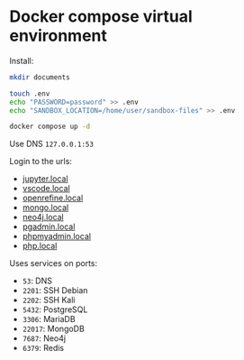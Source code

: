 # Docker compose virtual environment

Install:

```sh
mkdir documents

touch .env
echo "PASSWORD=password" >> .env
echo "SANDBOX_LOCATION=/home/user/sandbox-files" >> .env

docker compose up -d
```

Use DNS `127.0.0.1:53`

Login to the urls:

- [jupyter.local](jupyter.local)
- [vscode.local](vscode.local)
- [openrefine.local](openrefine.local)
- [mongo.local](mongo.local)
- [neo4j.local](neo4j.local)
- [pgadmin.local](pgadmin.local)
- [phpmyadmin.local](phpmyadmin.local)
- [php.local](php.local)

Uses services on ports:

- `53`: DNS
- `2201`: SSH Debian
- `2202`: SSH Kali
- `5432`: PostgreSQL
- `3306`: MariaDB
- `22017`: MongoDB
- `7687`: Neo4j
- `6379`: Redis
